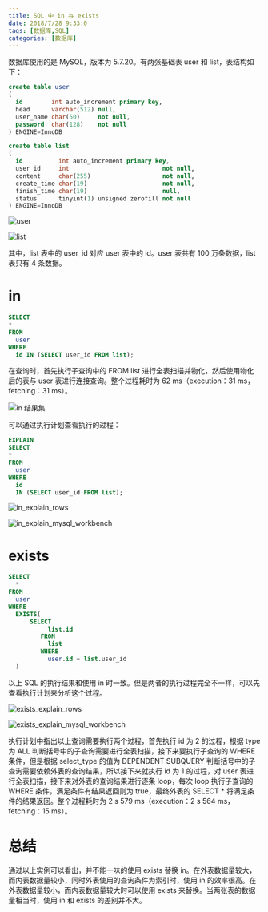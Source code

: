 ```yaml
---
title: SQL 中 in 与 exists
date: 2018/7/28 9:33:0
tags: [数据库,SQL]
categories: [数据库]
---
```

数据库使用的是 MySQL，版本为 5.7.20。有两张基础表 user 和 list，表结构如下：  

<!--more-->		

```sql
create table user
(
  id        int auto_increment primary key,
  head      varchar(512) null,
  user_name char(50)     not null,
  password  char(128)    not null
) ENGINE=InnoDB
```

```sql
create table list
(
  id          int auto_increment primary key,
  user_id     int                          not null,
  content     char(255)                    not null,
  create_time char(19)                     not null,
  finish_time char(19)                     null,
  status      tinyint(1) unsigned zerofill not null
) ENGINE=InnoDB
```

![user](https://cdn.jsdelivr.net/gh/nekolr/image-hosting@201911242020/2018/07/28/l9v.png)

![list](https://cdn.jsdelivr.net/gh/nekolr/image-hosting@201911242020/2018/07/28/8yV.png)

其中，list 表中的 user_id 对应 user 表中的 id。user 表共有 100 万条数据，list 表只有 4 条数据。  

# in
```sql
SELECT 
*
FROM
  user
WHERE
  id IN (SELECT user_id FROM list);
```

在查询时，首先执行子查询中的 FROM list 进行全表扫描并物化，然后使用物化后的表与 user 表进行连接查询。整个过程耗时为 62 ms（execution：31 ms，fetching：31 ms）。

![in 结果集](https://cdn.jsdelivr.net/gh/nekolr/image-hosting@201911242020/2018/07/28/pLz.png)

可以通过执行计划查看执行的过程：

```sql
EXPLAIN
SELECT 
*
FROM
  user
WHERE
  id
  IN (SELECT user_id FROM list);
```

![in_explain_rows](https://cdn.jsdelivr.net/gh/nekolr/image-hosting@201911242020/2018/07/28/Nxp.png)

![in_explain_mysql_workbench](https://cdn.jsdelivr.net/gh/nekolr/image-hosting@201911242020/2018/07/28/RxO.png)

# exists
```sql
SELECT 
  *
FROM
  user
WHERE
  EXISTS(
      SELECT 
           list.id
         FROM 
           list
         WHERE 
           user.id = list.user_id
  )
```

以上 SQL 的执行结果和使用 in 时一致。但是两者的执行过程完全不一样，可以先查看执行计划来分析这个过程。

![exists_explain_rows](https://cdn.jsdelivr.net/gh/nekolr/image-hosting@201911242020/2018/07/28/94K.png)

![exists_explain_mysql_workbench](https://cdn.jsdelivr.net/gh/nekolr/image-hosting@201911242020/2018/07/28/XX7.png)

执行计划中指出以上查询需要执行两个过程，首先执行 id 为 2 的过程，根据 type 为 ALL 判断括号中的子查询需要进行全表扫描，接下来要执行子查询的 WHERE 条件，但是根据 select_type 的值为 DEPENDENT SUBQUERY 判断括号中的子查询需要依赖外表的查询结果，所以接下来就执行 id 为 1 的过程，对 user 表进行全表扫描，接下来对外表的查询结果进行逐条 loop，每次 loop 执行子查询的 WHERE 条件，满足条件有结果返回则为 true，最终外表的 SELECT * 将满足条件的结果返回。整个过程耗时为 2 s 579 ms（execution：2 s 564 ms，fetching：15 ms）。  

# 总结
通过以上实例可以看出，并不能一味的使用 exists 替换 in。在外表数据量较大，而内表数据量较小，同时外表使用的查询条件为索引时，使用 in 的效率很高。在外表数据量较小，而内表数据量较大时可以使用 exists 来替换。当两张表的数据量相当时，使用 in 和 exists 的差别并不大。


